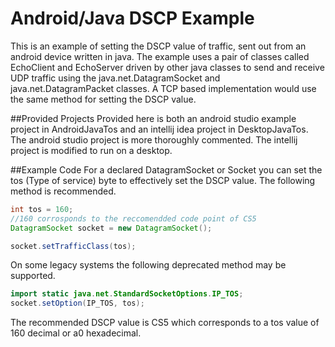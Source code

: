 # Android/Java DSCP Example
This is an example of setting the DSCP value of traffic, sent out from an android device written in java. The example uses a pair of classes called EchoClient and EchoServer driven by other java classes to send and receive UDP traffic using the java.net.DatagramSocket and java.net.DatagramPacket classes. A TCP based implementation would use the same method for setting the DSCP value.


##Provided Projects
Provided here is both an android studio example project in AndroidJavaTos and an intellij idea project in DesktopJavaTos. The android studio project is more thoroughly commented. The intellij project is modified to run on a desktop. 


##Example Code
For a declared DatagramSocket or Socket you can set the tos (Type of service) byte to effectively set the DSCP value. The following method is recommended.

```java
int tos = 160;
//160 corrosponds to the reccomendded code point of CS5
DatagramSocket socket = new DatagramSocket();

socket.setTrafficClass(tos);
```

On some legacy systems the following deprecated method may be supported.

```java
import static java.net.StandardSocketOptions.IP_TOS;
socket.setOption(IP_TOS, tos);
```

The recommended DSCP value is CS5 which corresponds to a tos value of 160 decimal or a0 hexadecimal.
